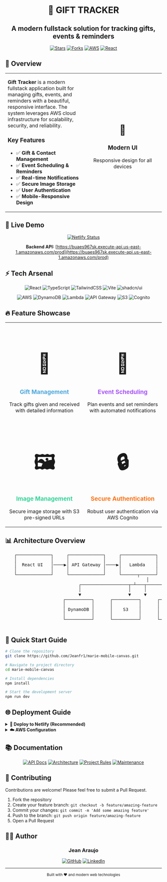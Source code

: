 # <div align="center">🎁 GIFT TRACKER</div>

<div align="center">

  <h2 align="center">A modern fullstack solution for tracking gifts, events & reminders</h2>

[![Stars](https://img.shields.io/github/stars/Jeanfr1/marie-mobile-canvas?style=for-the-badge&logo=github&color=f97316&logoColor=ffffff&labelColor=171717)](https://github.com/Jeanfr1/marie-mobile-canvas/stargazers)
[![Forks](https://img.shields.io/github/forks/Jeanfr1/marie-mobile-canvas?style=for-the-badge&logo=github&color=a855f7&logoColor=ffffff&labelColor=171717)](https://github.com/Jeanfr1/marie-mobile-canvas/network/members)
[![AWS](https://img.shields.io/badge/AWS-Powered-FF9900?style=for-the-badge&logo=amazon-aws&logoColor=FF9900&labelColor=202124)](#tech-arsenal)
[![React](https://img.shields.io/badge/React-Frontend-61DAFB?style=for-the-badge&logo=react&logoColor=61DAFB&labelColor=202124)](#tech-arsenal)

</div>

## 🌟 Overview

<table>
<tr>
<td>

**Gift Tracker** is a modern fullstack application built for managing gifts, events, and reminders with a beautiful, responsive interface. The system leverages AWS cloud infrastructure for scalability, security, and reliability.

### Key Features

- ✅ **Gift & Contact Management**
- ✅ **Event Scheduling & Reminders**
- ✅ **Real-time Notifications**
- ✅ **Secure Image Storage**
- ✅ **User Authentication**
- ✅ **Mobile-Responsive Design**

</td>
<td width="50%" align="center">

<h1>📱</h1>
<h3>Modern UI</h3>
<p>Responsive design for all devices</p>

</td>
</tr>
</table>

## 🚀 Live Demo

<div align="center">

[![Netlify Status](https://img.shields.io/badge/netlify-ready%20to%20deploy-00C7B7?style=for-the-badge&logo=netlify&logoColor=00C7B7&labelColor=202124)](https://app.netlify.com/start)

**Backend API:** [https://buaes967sk.execute-api.us-east-1.amazonaws.com/prod](https://buaes967sk.execute-api.us-east-1.amazonaws.com/prod)

</div>

## ⚡ Tech Arsenal

<div align="center">

![React](https://img.shields.io/badge/react-%2320232a.svg?style=for-the-badge&logo=react&logoColor=%2361DAFB)
![TypeScript](https://img.shields.io/badge/typescript-%23007ACC.svg?style=for-the-badge&logo=typescript&logoColor=white)
![TailwindCSS](https://img.shields.io/badge/tailwindcss-%2338B2AC.svg?style=for-the-badge&logo=tailwind-css&logoColor=white)
![Vite](https://img.shields.io/badge/vite-%23646CFF.svg?style=for-the-badge&logo=vite&logoColor=white)
![shadcn/ui](https://img.shields.io/badge/shadcn/ui-000000?style=for-the-badge&logo=shadcnui&logoColor=white)

![AWS](https://img.shields.io/badge/AWS-%23FF9900.svg?style=for-the-badge&logo=amazon-aws&logoColor=white)
![DynamoDB](https://img.shields.io/badge/Amazon%20DynamoDB-4053D6?style=for-the-badge&logo=Amazon%20DynamoDB&logoColor=white)
![Lambda](https://img.shields.io/badge/AWS_Lambda-FF9900?style=for-the-badge&logo=aws-lambda&logoColor=white)
![API Gateway](https://img.shields.io/badge/API_Gateway-8F43EF?style=for-the-badge&logo=amazon-api-gateway&logoColor=white)
![S3](https://img.shields.io/badge/S3-569A31?style=for-the-badge&logo=amazon-s3&logoColor=white)
![Cognito](https://img.shields.io/badge/Cognito-BF0816?style=for-the-badge&logo=amazon-cognito&logoColor=white)

</div>

## 🔥 Feature Showcase

<table>
<tr>
  <td width="50%" align="center">
    <h1 style="font-size: 4rem;">🎁</h1>
    <h3 style="color: #4DA7DB;">Gift Management</h3>
    <p>Track gifts given and received with detailed information</p>
  </td>
  <td width="50%" align="center">
    <h1 style="font-size: 4rem;">📅</h1>
    <h3 style="color: #A855F7;">Event Scheduling</h3>
    <p>Plan events and set reminders with automated notifications</p>
  </td>
</tr>
<tr>
  <td width="50%" align="center">
    <h1 style="font-size: 4rem;">🖼️</h1>
    <h3 style="color: #34D399;">Image Management</h3>
    <p>Secure image storage with S3 pre-signed URLs</p>
  </td>
  <td width="50%" align="center">
    <h1 style="font-size: 4rem;">🔒</h1>
    <h3 style="color: #F97316;">Secure Authentication</h3>
    <p>Robust user authentication via AWS Cognito</p>
  </td>
</tr>
</table>

## 📊 Architecture Overview

<div align="center">
  <pre>
  ┌─────────────┐     ┌─────────────┐     ┌─────────────┐
  │             │     │             │     │             │
  │  React UI   │────▶│ API Gateway │────▶│   Lambda    │
  │             │     │             │     │             │
  └─────────────┘     └─────────────┘     └──────┬──────┘
                                                 │
                            ┌──────────────────┬─┴───┬─────────────┐
                            │                  │     │             │
                            ▼                  ▼     ▼             ▼
                      ┌──────────┐      ┌──────────┐      ┌──────────┐
                      │          │      │          │      │          │
                      │ DynamoDB │      │    S3    │      │ Cognito  │
                      │          │      │          │      │          │
                      └──────────┘      └──────────┘      └──────────┘
  </pre>
</div>

## 🚦 Quick Start Guide

```bash
# Clone the repository
git clone https://github.com/Jeanfr1/marie-mobile-canvas.git

# Navigate to project directory
cd marie-mobile-canvas

# Install dependencies
npm install

# Start the development server
npm run dev
```

## 🌐 Deployment Guide

<details>
<summary><b>💫 Deploy to Netlify (Recommended)</b></summary>
<br>

1. Connect your GitHub repository to Netlify
2. Configure build settings:
   - **Build command:** `npm run build`
   - **Publish directory:** `dist`
   - **Environment variables:** Add AWS configuration
3. Click **Deploy** button
4. Your app will be live in minutes!

</details>

<details>
<summary><b>☁️ AWS Configuration</b></summary>
<br>

Backend services are already configured:

- **API Endpoint:** `https://buaes967sk.execute-api.us-east-1.amazonaws.com/prod`
- **User Authentication:** AWS Cognito
- **Database:** DynamoDB
- **Storage:** S3
- **Functions:** Lambda

</details>

## 📚 Documentation

<div align="center">

[![API Docs](https://img.shields.io/badge/API_Documentation-212121?style=for-the-badge&logo=read-the-docs&logoColor=white)](./API.md)
[![Architecture](https://img.shields.io/badge/Architecture-212121?style=for-the-badge&logo=blueprint&logoColor=white)](./ARCHITECTURE.md)
[![Project Rules](https://img.shields.io/badge/Project_Rules-212121?style=for-the-badge&logo=bookstack&logoColor=white)](./PROJECTS_RULES.md)
[![Maintenance](https://img.shields.io/badge/Maintenance_Guide-212121?style=for-the-badge&logo=git&logoColor=white)](./MAINTENANCE.md)

</div>

## 🤝 Contributing

Contributions are welcome! Please feel free to submit a Pull Request.

1. Fork the repository
2. Create your feature branch: `git checkout -b feature/amazing-feature`
3. Commit your changes: `git commit -m 'Add some amazing feature'`
4. Push to the branch: `git push origin feature/amazing-feature`
5. Open a Pull Request

## 👨‍💻 Author

<div align="center">
  <h3>Jean Araujo</h3>

[![GitHub](https://img.shields.io/badge/github-%23121011.svg?style=for-the-badge&logo=github&logoColor=white)](https://github.com/Jeanfr1)
[![LinkedIn](https://img.shields.io/badge/linkedin-%230077B5.svg?style=for-the-badge&logo=linkedin&logoColor=white)](https://linkedin.com/in/jeanfr1)

</div>

---

<div align="center">
  <sub>Built with ❤️ and modern web technologies</sub>
</div>

<!-- Netlify build trigger: 2025-05-03 16:30 -->

